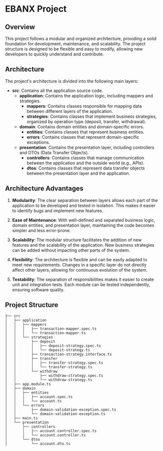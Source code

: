 # EBANX Project

## Overview

This project follows a modular and organized architecture, providing a solid foundation for development, maintenance, and scalability. The project structure is designed to be flexible and easy to modify, allowing new developers to quickly understand and contribute.

## Architecture

The project's architecture is divided into the following main layers:

- **src**: Contains all the application source code.
  - **application**: Contains the application logic, including mappers and strategies.
    - **mappers**: Contains classes responsible for mapping data between different layers of the application.
    - **strategies**: Contains classes that implement business strategies, organized by operation type (deposit, transfer, withdrawal).
  - **domain**: Contains domain entities and domain-specific errors.
    - **entities**: Contains classes that represent business entities.
    - **errors**: Contains classes that represent domain-specific exceptions.
  - **presentation**: Contains the presentation layer, including controllers and DTOs (Data Transfer Objects).
    - **controllers**: Contains classes that manage communication between the application and the outside world (e.g., APIs).
    - **dtos**: Contains classes that represent data transfer objects between the presentation layer and the application.

## Architecture Advantages

1. **Modularity**: The clear separation between layers allows each part of the application to be developed and tested in isolation. This makes it easier to identify bugs and implement new features.

2. **Ease of Maintenance**: With well-defined and separated business logic, domain entities, and presentation layer, maintaining the code becomes simpler and less error-prone.

3. **Scalability**: The modular structure facilitates the addition of new features and the scalability of the application. New business strategies can be added without impacting other parts of the system.

4. **Flexibility**: The architecture is flexible and can be easily adapted to meet new requirements. Changes in a specific layer do not directly affect other layers, allowing for continuous evolution of the system.

5. **Testability**: The separation of responsibilities makes it easier to create unit and integration tests. Each module can be tested independently, ensuring software quality.

## Project Structure

```plaintext
├── src
│   ├── application
│   │   ├── mappers
│   │   │   ├── transaction-mapper.spec.ts
│   │   │   └── transaction-mapper.ts
│   │   └── strategies
│   │       ├── deposit
│   │       │   ├── deposit-strategy.spec.ts
│   │       │   └── deposit-strategy.ts
│   │       ├── transaction-strategy.interface.ts
│   │       ├── transfer
│   │       │   ├── transfer-strategy.spec.ts
│   │       │   └── transfer-strategy.ts
│   │       └── withdraw
│   │           ├── withdraw-strategy.spec.ts
│   │           └── withdraw-strategy.ts
│   ├── app.module.ts
│   ├── domain
│   │   ├── entities
│   │   │   ├── account.spec.ts
│   │   │   └── account.ts
│   │   └── errors
│   │       ├── domain-validation-exception.spec.ts
│   │       └── domain-validation-exception.ts
│   ├── main.ts
│   └── presentation
│       ├── controllers
│       │   ├── account.controller.spec.ts
│       │   └── account.controller.ts
│       └── dtos
│           └── account.dto.ts
```